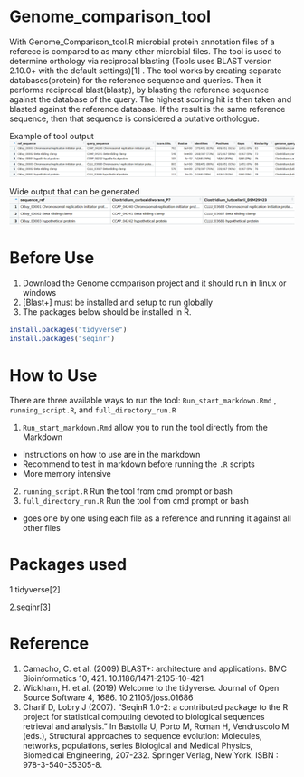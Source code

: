 # Genome_comparison_tool

 With Genome_Comparison_tool.R microbial protein annotation files of a referece is compared to as many other microbial files. 
 The tool is used to determine orthology via reciprocal blasting  (Tools uses BLAST version 2.10.0+ with the default settings)[1] . 
 The tool works by creating separate databases(protein) for the reference sequence and queries. Then it performs reciprocal blast(blastp), 
 by blasting the reference sequence against the database of the query. The highest scoring hit is then taken and blasted against the reference database. 
 If the result is the same reference sequence, then that sequence is considered a putative orthologue.
 
 Example of tool output 
 ![Example long](https://github.com/nvecchini/Genome_comparison_tool/blob/main/data/example_images/long_formate.png)
 
 
 Wide output that can be generated 
 ![Example wide](https://github.com/nvecchini/Genome_comparison_tool/blob/main/data/example_images/Wide%20format.png)
 
# Before Use
1. Download the Genome comparison project and it should run in linux or windows
2. [Blast+] must be installed and setup to run globally
3. The packages below should be installed in R.
``` r
install.packages("tidyverse")
install.packages("seqinr")
```

# How to Use

There are three available ways to run the tool: `Run_start_markdown.Rmd` , `running_script.R`, and `full_directory_run.R`

1. `Run_start_markdown.Rmd` allow you to run the tool directly from the Markdown
 - Instructions on how to use are in the markdown
 - Recommend to test in markdown before running the `.R` scripts 
 - More memory intensive 
 
 2. `running_script.R` Run the tool from cmd prompt or bash
 3. `full_directory_run.R` Run the tool from cmd prompt or bash
 - goes one by one using each file as a reference and running it against all other files 
 
 
 
 
# Packages used
 

 1.tidyverse[2]
 
 2.seqinr[3]


# Reference
1. Camacho, C. et al. (2009) BLAST+: architecture and applications. BMC Bioinformatics 10, 421. 10.1186/1471-2105-10-421
2. Wickham, H. et al. (2019) Welcome to the tidyverse. Journal of Open Source Software 4, 1686. 10.21105/joss.01686 
3. Charif D, Lobry J (2007). “SeqinR 1.0-2: a contributed package to the R project for statistical computing devoted to biological sequences retrieval and analysis.” In Bastolla U, Porto M, Roman H, Vendruscolo M (eds.), Structural approaches to sequence evolution: Molecules, networks, populations, series Biological and Medical Physics, Biomedical Engineering, 207-232. Springer Verlag, New York. ISBN : 978-3-540-35305-8.
